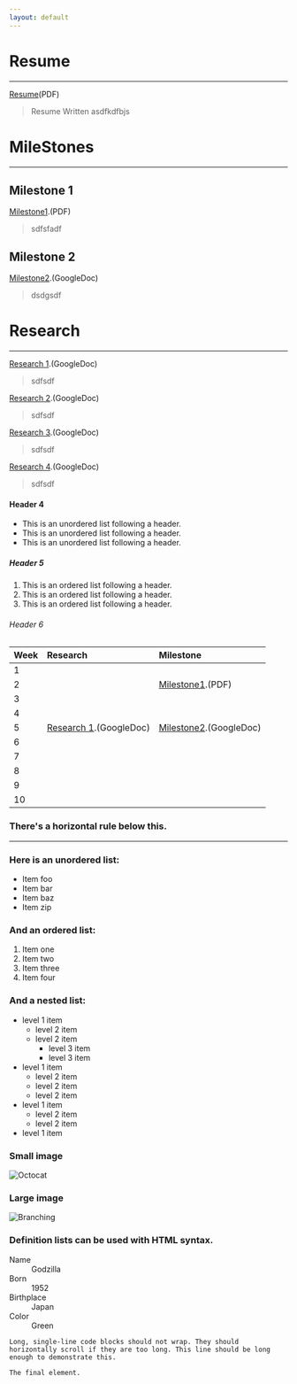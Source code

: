```yaml
---
layout: default
---
```



# Resume
* * *
[Resume](./Resume.pdf)(PDF)

>Resume Written asdfkdfbjs



# MileStones
* * *

## Milestone 1

[Milestone1](./Milestone1.pdf).(PDF)

>sdfsfadf

## Milestone 2

[Milestone2](https://docs.google.com/document/d/1B82dB6rPXMC3dKqDq5iS3Ek_2H6csvGiNURLtLO_BuQ/edit?usp=sharing).(GoogleDoc)

>dsdgsdf



# Research
* * *

[Research 1](https://docs.google.com/document/d/1z40uNi9uEBOa_cpkDZtH6WBWq85awPQIfwilGruqMTA/edit?usp=sharing).(GoogleDoc)

>sdfsdf

[Research 2](https://docs.google.com/document/d/1tJAkROWImookej_sDUiQ6TN6QDxwqbNeyRH02KlGsuA/edit?usp=sharing).(GoogleDoc)

>sdfsdf

[Research 3](https://docs.google.com/document/d/1I_m_I4wJfTXYx8keZge_PhEK2N35kuvvpB799RRqFIk/edit?usp=sharing).(GoogleDoc)

>sdfsdf

[Research 4](https://docs.google.com/document/d/1HD53NVPIw9FPdlVEj7f-Obwp94ozukaTGKnWgrsyou0/edit?usp=sharing).(GoogleDoc)

>sdfsdf








#### Header 4

*   This is an unordered list following a header.
*   This is an unordered list following a header.
*   This is an unordered list following a header.

##### Header 5

1.  This is an ordered list following a header.
2.  This is an ordered list following a header.
3.  This is an ordered list following a header.

###### Header 6

| Week         | Research          | Milestone |
|:-------------|:------------------|:------|
| 1            |  |   |
| 2            |    | [Milestone1](./Milestone1.pdf).(PDF)  |
| 3            |      |    |
| 4            |  |   |
| 5            | [Research 1](https://docs.google.com/document/d/1z40uNi9uEBOa_cpkDZtH6WBWq85awPQIfwilGruqMTA/edit?usp=sharing).(GoogleDoc) | [Milestone2](https://docs.google.com/document/d/1B82dB6rPXMC3dKqDq5iS3Ek_2H6csvGiNURLtLO_BuQ/edit?usp=sharing).(GoogleDoc) |
| 6            | | |
| 7            | | |
| 8            | | |
| 9            | | |
| 10            | | |
### There's a horizontal rule below this.

* * *

### Here is an unordered list:

*   Item foo
*   Item bar
*   Item baz
*   Item zip

### And an ordered list:

1.  Item one
1.  Item two
1.  Item three
1.  Item four

### And a nested list:

- level 1 item
  - level 2 item
  - level 2 item
    - level 3 item
    - level 3 item
- level 1 item
  - level 2 item
  - level 2 item
  - level 2 item
- level 1 item
  - level 2 item
  - level 2 item
- level 1 item

### Small image

![Octocat](https://github.githubassets.com/images/icons/emoji/octocat.png)

### Large image

![Branching](https://guides.github.com/activities/hello-world/branching.png)


### Definition lists can be used with HTML syntax.

<dl>
<dt>Name</dt>
<dd>Godzilla</dd>
<dt>Born</dt>
<dd>1952</dd>
<dt>Birthplace</dt>
<dd>Japan</dd>
<dt>Color</dt>
<dd>Green</dd>
</dl>

```
Long, single-line code blocks should not wrap. They should horizontally scroll if they are too long. This line should be long enough to demonstrate this.
```

```
The final element.
```
